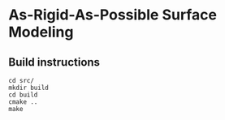 # As-Rigid-As-Possible Surface Modeling

## Build instructions

```
cd src/
mkdir build
cd build
cmake ..
make
```
